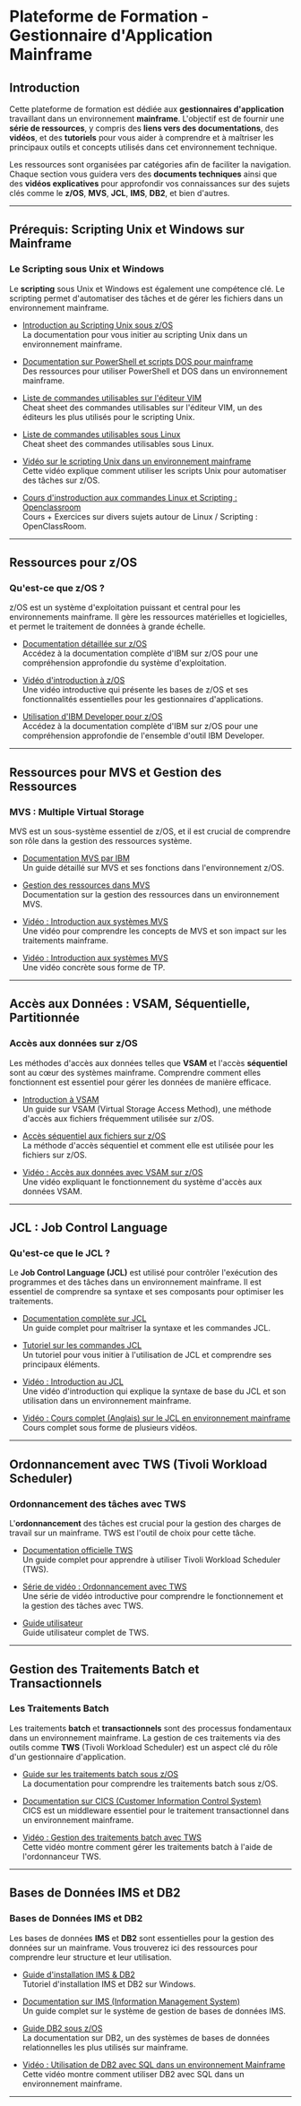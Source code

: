 # Plateforme de Formation - Gestionnaire d'Application Mainframe

## Introduction

Cette plateforme de formation est dédiée aux **gestionnaires d'application** travaillant dans un environnement **mainframe**. L'objectif est de fournir une **série de ressources**, y compris des **liens vers des documentations**, des **vidéos**, et des **tutoriels** pour vous aider à comprendre et à maîtriser les principaux outils et concepts utilisés dans cet environnement technique. 

Les ressources sont organisées par catégories afin de faciliter la navigation. Chaque section vous guidera vers des **documents techniques** ainsi que des **vidéos explicatives** pour approfondir vos connaissances sur des sujets clés comme le **z/OS**, **MVS**, **JCL**, **IMS**, **DB2**, et bien d'autres.

---

## Prérequis: Scripting Unix et Windows sur Mainframe

### Le Scripting sous Unix et Windows

Le **scripting** sous Unix et Windows est également une compétence clé. Le scripting permet d'automatiser des tâches et de gérer les fichiers dans un environnement mainframe.

- [Introduction au Scripting Unix sous z/OS](https://www.ibm.com/docs/en/zos/2.5.0?topic=scripting)  
  La documentation pour vous initier au scripting Unix dans un environnement mainframe.

- [Documentation sur PowerShell et scripts DOS pour mainframe](https://docs.microsoft.com/en-us/powershell/)  
  Des ressources pour utiliser PowerShell et DOS dans un environnement mainframe.

- [Liste de commandes utilisables sur l'éditeur VIM](https://www.linuxtrainingacademy.com/vim-cheat-sheet/)  
  Cheat sheet des commandes utilisables sur l'éditeur VIM, un des éditeurs les plus utilisés pour le scripting Unix.

- [Liste de commandes utilisables sous Linux](https://www.linuxtrainingacademy.com/linux-commands-cheat-sheet/)  
  Cheat sheet des commandes utilisables sous Linux.

- [Vidéo sur le scripting Unix dans un environnement mainframe](https://www.youtube.com/watch?v=9n_j7Zr6s6o)  
  Cette vidéo explique comment utiliser les scripts Unix pour automatiser des tâches sur z/OS.

- [Cours d'instroduction aux commandes Linux et Scripting : Openclassroom](https://openclassrooms.com/fr/courses/7274161-administrez-un-systeme-linux/7529306-initiez-vous-au-shell-linterpreteur-de-commandes)  
  Cours + Exercices sur divers sujets autour de Linux / Scripting : OpenClassRoom.

---

## Ressources pour z/OS

### Qu'est-ce que z/OS ?

z/OS est un système d'exploitation puissant et central pour les environnements mainframe. Il gère les ressources matérielles et logicielles, et permet le traitement de données à grande échelle.

- [Documentation détaillée sur z/OS](https://www.ibm.com/docs/en/zos/2.5.0)    
  Accédez à la documentation complète d'IBM sur z/OS pour une compréhension approfondie du système d'exploitation.

- [Vidéo d'introduction à z/OS](https://www.youtube.com/watch?v=7-9cOM5fpQ0)  
  Une vidéo introductive qui présente les bases de z/OS et ses fonctionnalités essentielles pour les gestionnaires d'applications.
  
- [Utilisation d'IBM Developer pour z/OS](https://www.ibm.com/docs/fr/adffz5/developer-for-zos/15.0)   
  Accédez à la documentation complète d'IBM sur z/OS pour une compréhension approfondie de l'ensemble d'outil IBM Developer.
---

## Ressources pour MVS et Gestion des Ressources

### MVS : Multiple Virtual Storage

MVS est un sous-système essentiel de z/OS, et il est crucial de comprendre son rôle dans la gestion des ressources système.

- [Documentation MVS par IBM](https://www.ibm.com/docs/en/zos/2.4.0?topic=mvs)  
  Un guide détaillé sur MVS et ses fonctions dans l'environnement z/OS.

- [Gestion des ressources dans MVS](https://www.ibm.com/docs/en/zos/2.3.0?topic=zos-mvs-overview)  
  Documentation sur la gestion des ressources dans un environnement MVS.

- [Vidéo : Introduction aux systèmes MVS](https://www.youtube.com/watch?v=72Bo7I_GUTo)  
  Une vidéo pour comprendre les concepts de MVS et son impact sur les traitements mainframe.

- [Vidéo : Introduction aux systèmes MVS](https://www.youtube.com/watch?v=YA3FQOzr0ag)   
  Une vidéo concrète sous forme de TP.

---

## Accès aux Données : VSAM, Séquentielle, Partitionnée

### Accès aux données sur z/OS

Les méthodes d'accès aux données telles que **VSAM** et l'accès **séquentiel** sont au cœur des systèmes mainframe. Comprendre comment elles fonctionnent est essentiel pour gérer les données de manière efficace.

- [Introduction à VSAM](https://www.ibm.com/docs/en/zos/2.4.0?topic=vsam)  
  Un guide sur VSAM (Virtual Storage Access Method), une méthode d'accès aux fichiers fréquemment utilisée sur z/OS.

- [Accès séquentiel aux fichiers sur z/OS](https://www.ibm.com/docs/en/zos/2.4.0?topic=sequential)  
  La méthode d'accès séquentiel et comment elle est utilisée pour les fichiers sur z/OS.

- [Vidéo : Accès aux données avec VSAM sur z/OS](https://www.youtube.com/watch?v=0xtfPzIn0Bc)  
  Une vidéo expliquant le fonctionnement du système d'accès aux données VSAM.

---

## JCL : Job Control Language

### Qu'est-ce que le JCL ?

Le **Job Control Language (JCL)** est utilisé pour contrôler l'exécution des programmes et des tâches dans un environnement mainframe. Il est essentiel de comprendre sa syntaxe et ses composants pour optimiser les traitements.

- [Documentation complète sur JCL](https://www.ibm.com/docs/en/zos/2.4.0?topic=jcl)  
  Un guide complet pour maîtriser la syntaxe et les commandes JCL.

- [Tutoriel sur les commandes JCL](https://www.ibm.com/docs/en/zos/2.3.0?topic=jcl-tutorial)  
  Un tutoriel pour vous initier à l'utilisation de JCL et comprendre ses principaux éléments.

- [Vidéo : Introduction au JCL](https://www.youtube.com/watch?v=4TuJKUQmQkc)  
  Une vidéo d'introduction qui explique la syntaxe de base du JCL et son utilisation dans un environnement mainframe.

- [Vidéo : Cours complet (Anglais) sur le JCL en environnement mainframe](https://www.youtube.com/watch?v=bSdNNDscccg)  
  Cours complet sous forme de plusieurs vidéos.
  
---

## Ordonnancement avec TWS (Tivoli Workload Scheduler)

### Ordonnancement des tâches avec TWS

L'**ordonnancement** des tâches est crucial pour la gestion des charges de travail sur un mainframe. TWS est l'outil de choix pour cette tâche.

- [Documentation officielle TWS](https://www.ibm.com/docs/en/workload-automation/9.2.0)  
  Un guide complet pour apprendre à utiliser Tivoli Workload Scheduler (TWS).

- [Série de vidéo : Ordonnancement avec TWS](https://www.youtube.com/watch?v=gA6uogw9yX0&list=PLZ87gBR2Z805Eyip2v0EUxSQjSZKTAkIB)  
  Une série de vidéo introductive pour comprendre le fonctionnement et la gestion des tâches avec TWS.

- [Guide utilisateur](https://www.princeton.edu/~campcomd/tivoli/gc32-0423-00.pdf)  
  Guide utilisateur complet de TWS.

---

## Gestion des Traitements Batch et Transactionnels

### Les Traitements Batch

Les traitements **batch** et **transactionnels** sont des processus fondamentaux dans un environnement mainframe. La gestion de ces traitements via des outils comme **TWS** (Tivoli Workload Scheduler) est un aspect clé du rôle d'un gestionnaire d'application.

- [Guide sur les traitements batch sous z/OS](https://www.ibm.com/docs/en/zos/2.5.0?topic=batch)  
  La documentation pour comprendre les traitements batch sous z/OS.

- [Documentation sur CICS (Customer Information Control System)](https://www.ibm.com/docs/en/cics)  
  CICS est un middleware essentiel pour le traitement transactionnel dans un environnement mainframe.

- [Vidéo : Gestion des traitements batch avec TWS](https://www.youtube.com/watch?v=03f4WiJXZgA)  
  Cette vidéo montre comment gérer les traitements batch à l'aide de l'ordonnanceur TWS.

---

## Bases de Données IMS et DB2

### Bases de Données IMS et DB2

Les bases de données **IMS** et **DB2** sont essentielles pour la gestion des données sur un mainframe. Vous trouverez ici des ressources pour comprendre leur structure et leur utilisation.

- [Guide d'installation IMS & DB2](https://www.bing.com/videos/riverview/relatedvideo?&q=IMS+DB2+cours+&&mid=7BA822752BA59A4A158C7BA822752BA59A4A158C&mmscn=mtsc&aps=11&FORM=VRDGAR)  
  Tutoriel d'installation IMS et DB2 sur Windows.

- [Documentation sur IMS (Information Management System)](https://www.ibm.com/docs/en/ims)  
  Un guide complet sur le système de gestion de bases de données IMS.

- [Guide DB2 sous z/OS](https://www.ibm.com/docs/en/db2/12.1)  
  La documentation sur DB2, un des systèmes de bases de données relationnelles les plus utilisés sur mainframe.

- [Vidéo : Utilisation de DB2 avec SQL dans un environnement Mainframe](https://www.youtube.com/watch?v=5Vgzm2Wz8g4)  
  Cette vidéo montre comment utiliser DB2 avec SQL dans un environnement mainframe.

---


